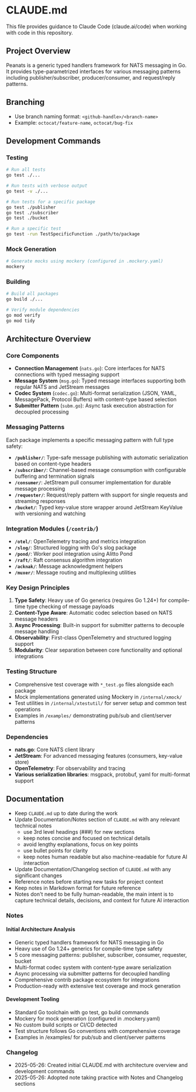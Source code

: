 # CLAUDE.md

This file provides guidance to Claude Code (claude.ai/code) when working with code in this repository.

## Project Overview

Peanats is a generic typed handlers framework for NATS messaging in Go. It provides type-parametrized interfaces for various messaging patterns including publisher/subscriber, producer/consumer, and request/reply patterns.

## Branching

- Use branch naming format: `<github-handle>/<branch-name>`
- Example: `octocat/feature-name`, `octocat/bug-fix`

## Development Commands

### Testing
```bash
# Run all tests
go test ./...

# Run tests with verbose output
go test -v ./...

# Run tests for a specific package
go test ./publisher
go test ./subscriber
go test ./bucket

# Run a specific test
go test -run TestSpecificFunction ./path/to/package
```

### Mock Generation
```bash
# Generate mocks using mockery (configured in .mockery.yaml)
mockery
```

### Building
```bash
# Build all packages
go build ./...

# Verify module dependencies
go mod verify
go mod tidy
```

## Architecture Overview

### Core Components

- **Connection Management** (`nats.go`): Core interfaces for NATS connections with typed messaging support
- **Message System** (`msg.go`): Typed message interfaces supporting both regular NATS and JetStream messages
- **Codec System** (`codec.go`): Multi-format serialization (JSON, YAML, MessagePack, Protocol Buffers) with content-type based selection
- **Submitter Pattern** (`subm.go`): Async task execution abstraction for decoupled processing

### Messaging Patterns

Each package implements a specific messaging pattern with full type safety:

- **`/publisher/`**: Type-safe message publishing with automatic serialization based on content-type headers
- **`/subscriber/`**: Channel-based message consumption with configurable buffering and termination signals  
- **`/consumer/`**: JetStream pull consumer implementation for durable message processing
- **`/requester/`**: Request/reply pattern with support for single requests and streaming responses
- **`/bucket/`**: Typed key-value store wrapper around JetStream KeyValue with versioning and watching

### Integration Modules (`/contrib/`)

- **`/otel/`**: OpenTelemetry tracing and metrics integration
- **`/slog/`**: Structured logging with Go's slog package
- **`/pond/`**: Worker pool integration using Alitto Pond
- **`/raft/`**: Raft consensus algorithm integration
- **`/acknak/`**: Message acknowledgment helpers
- **`/muxer/`**: Message routing and multiplexing utilities

### Key Design Principles

1. **Type Safety**: Heavy use of Go generics (requires Go 1.24+) for compile-time type checking of message payloads
2. **Content-Type Aware**: Automatic codec selection based on NATS message headers
3. **Async Processing**: Built-in support for submitter patterns to decouple message handling
4. **Observability**: First-class OpenTelemetry and structured logging support
5. **Modularity**: Clear separation between core functionality and optional integrations

### Testing Structure

- Comprehensive test coverage with `*_test.go` files alongside each package
- Mock implementations generated using Mockery in `/internal/xmock/`
- Test utilities in `/internal/xtestutil/` for server setup and common test operations
- Examples in `/examples/` demonstrating pub/sub and client/server patterns

### Dependencies

- **nats.go**: Core NATS client library
- **JetStream**: For advanced messaging features (consumers, key-value store)
- **OpenTelemetry**: For observability and tracing
- **Various serialization libraries**: msgpack, protobuf, yaml for multi-format support

## Documentation

- Keep `CLAUDE.md` up to date during the work
- Update Documentation/Notes section of `CLAUDE.md` with any relevant technical notes
    - use 3rd level headings (###) for new sections
    - keep notes concise and focused on technical details
    - avoid lengthy explanations, focus on key points
    - use bullet points for clarity
    - keep notes human readable but also machine-readable for future AI interaction
- Update Documentation/Changelog section of `CLAUDE.md` with any significant changes
- Reference notes before starting new tasks for project context
- Keep notes in Markdown format for future reference
- Notes don't need to be fully human-readable, the main intent is to capture
  technical details, decisions, and context for future AI interaction

### Notes

#### Initial Architecture Analysis

- Generic typed handlers framework for NATS messaging in Go
- Heavy use of Go 1.24+ generics for compile-time type safety
- 5 core messaging patterns: publisher, subscriber, consumer, requester, bucket
- Multi-format codec system with content-type aware serialization
- Async processing via submitter patterns for decoupled handling
- Comprehensive contrib package ecosystem for integrations
- Production-ready with extensive test coverage and mock generation

#### Development Tooling

- Standard Go toolchain with go test, go build commands
- Mockery for mock generation (configured in .mockery.yaml)
- No custom build scripts or CI/CD detected
- Test structure follows Go conventions with comprehensive coverage
- Examples in /examples/ for pub/sub and client/server patterns

### Changelog

- 2025-05-26: Created initial CLAUDE.md with architecture overview and development commands
- 2025-05-26: Adopted note taking practice with Notes and Changelog sections
